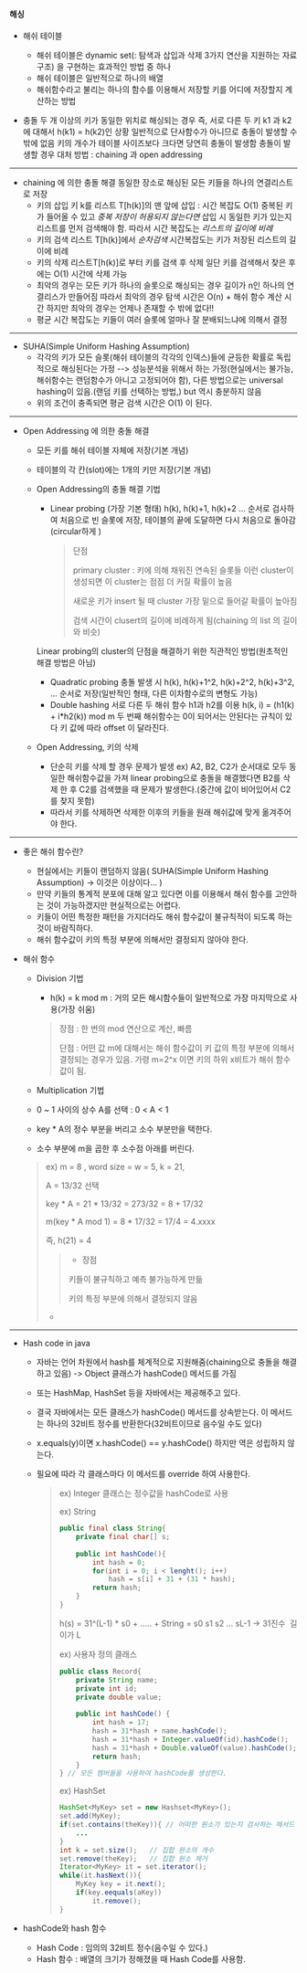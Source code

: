 #### 해싱

- 해쉬 테이블
  - 해쉬 테이블은 dynamic set(: 탐색과 삽입과 삭제 3가지 연산을 지원하는 자료구조) 을 구현하는 효과적인 방법 중 하나 
  - 해쉬 테이블은 일반적으로 하나의 배열 
  - 해쉬함수라고 불리는 하나의 함수를 이용해서 저장할 키를 어디에 저장할지 계산하는 방법



- 충돌
  두 개 이상의 키가 동일한 위치로 해싱되는 경우
  즉, 서로 다른 두 키 k1 과 k2에 대해서 h(k1) = h(k2)인 상황
  일반적으로 단사함수가 아니므로 충돌이 발생할 수 밖에 없음
  키의 개수가 테이블 사이즈보다 크다면 당연히 충돌이 발생함
  충돌이 발생할 경우 대처 방법 : chaining 과 open addressing

--------------------------------------------------

- chaining 에 의한 충돌 해결
  동일한 장소로 해싱된 모든 키들을 하나의 연결리스트로 저장
  - 키의 삽입
    키 k를 리스트 T[h(k)]의 맨 앞에 삽입 : 시간 복잡도 O(1)
    중복된 키가 들어올 수 있고 *중복 저장이 허용되지 않는다면* 삽입 시 동일한 키가 있는지 리스트를 먼저 검색해야 함. 따라서 시간 복잡도는 *리스트의 길이에 비례* 
  - 키의 검색
    리스트 T[h(k)]에서 *순차검색*
    시간복잡도는 키가 저장된 리스트의 길이에 비례
  - 키의 삭제
    리스트T[h(k)]로 부터 키를 검색 후 삭제
    일단 키를 검색해서 찾은 후에는 O(1) 시간에 삭제 가능
  - 최악의 경우는 모든 키가 하나의 슬롯으로 해싱되는 경우
    길이가 n인 하나의 연결리스가 만들어짐
    따라서 최악의 경우 탐색 시간은 O(n) + 해쉬 함수 계산 시간
    하지만 최악의 경우는 언제나 존재할 수 밖에 없다!!
  - 평균 시간 복잡도는 키들이 여러 슬롯에 얼마나 잘 분배되느냐에 의해서 결정

------------------



- SUHA(Simple Uniform Hashing Assumption)
  - 각각의 키가 모든 슬롯(해쉬 테이블의 각각의 인덱스)들에 균등한 확률로 독립적으로 해싱된다는 가정 --> 성능분석을 위해서 하는 가정(현실에서는 불가능, 해쉬함수는 랜덤함수가 아니고 고정되어야 함), 다른 방법으로는 universal hashing이 있음.(랜덤 키를 선택하는 방법,) but 역시 충분하지 않음
  - 위의 조건이 충족되면 평균 검색 시간은 O(1) 이 된다.

--------------------------------------------------------------------------

- Open Addressing 에 의한 충돌 해결

  - 모든 키를 해쉬 테이블 자체에 저장(기본 개념)

  - 테이블의 각 칸(slot)에는 1개의 키만 저장(기본 개념)

  - Open Addressing의 충돌 해결 기법

    - Linear probing (가장 기본 형태)
      h(k), h(k)+1, h(k)+2 ... 순서로 검사하여 처음으로 빈 슬롯에 저장, 테이블의 끝에 도달하면 다시 처음으로 돌아감(circular하게 )

      > 단점
      >
      > primary cluster : 키에 의해 채워진 연속된 슬롯들
      > 이런 cluster이 생성되면 이 cluster는 점점 더 커질 확률이 높음
      >
      > 새로운 키가 insert 될 때 cluster 가장 밑으로 들어갈 확률이 높아짐
      >
      > 검색 시간이 clusert의 길이에 비례하게 됨(chaining 의 list 의 길이와 비슷)

    Linear probing의 cluster의 단점을 해결하기 위한 직관적인 방법(원초적인 해결 방법은 아님)

    - Quadratic probing
      충돌 발생 시 h(k), h(k)+1^2, h(k)+2^2, h(k)+3^2, ... 순서로 저장(일반적인 형태, 다른 이차함수로의 변형도 가능)
    - Double hashing
      서로 다른 두 해쉬 함수 h1과 h2를 이용 h(k, i) = (h1(k) + i*h2(k)) mod m
      두 번째 해쉬함수는 0이 되어서는 안된다는 규칙이 있다
      키 값에 따라 offset 이 달라진다.	

  - Open Addressing, 키의 삭제
    - 단순히 키를 삭제 할 경우 문제가 발생
      ex) A2, B2, C2가 순서대로 모두 동일한 해쉬함수값을 가져 linear probing으로 충돌을 해결했다면 B2를 삭제 한 후 C2를 검색했을 때 문제가 발생한다.(중간에 값이 비어있어서 C2를 찾지 못함)
    - 따라서 키를 삭제하면 삭제한 이후의 키들을 원래 해쉬값에 맞게 옮겨주어야 한다.

---

- 좋은 해쉬 함수란?

  - 현실에서는 키들이 랜덤하지 않음( SUHA(Simple Uniform Hashing Assumption) -> 이것은 이상이다... )
  - 만약 키들의 통계적 분포에 대해 알고 있다면 이를 이용해서 해쉬 함수를 고안하는 것이 가능하겠지만 현실적으로는 어렵다.
  - 키들이 어떤 특정한 패턴을 가지더라도 해쉬 함수값이 불규칙적이 되도록 하는 것이 바람직하다.
  - 해쉬 함수값이 키의 특정 부분에 의해서만 결정되지 않아야 한다.

- 해쉬 함수

  - Division 기법

    - h(k) = k mod m : 거의 모든 해시함수들이 일반적으로 가장 마지막으로 사용(가장 쉬움)

    > 장점 : 한 번의 mod 연산으로 계산, 빠름
    >
    > 단점 : 어떤 값 m에 대해서는 해쉬 함수값이 키 값의 특정 부분에 의해서 결정되는 경우가 있음. 가령 m=2^x 이면 키의 하위 x비트가 해쉬 함수값이 됨.

  -  Multiplication 기법

    - 0 ~ 1 사이의 상수 A를 선택 : 0 < A < 1
    - key * A의 정수 부분을 버리고 소수 부분만을 택한다.
    - 소수 부분에 m을 곱한 후 소수점 아래를 버린다.

    > ex) m = 8 , word size = w = 5, k = 21,
    >
    > A = 13/32 선택
    >
    > key * A = 21 * 13/32 = 273/32 = 8 + 17/32
    >
    > m(key * A mod 1) = 8 * 17/32 = 17/4 = 4.xxxx
    >
    > 즉, h(21) = 4
    >
    > > - 장점
    > >
    > > 키들이 불규칙하고 예측 불가능하게 만듦
    > >
    > > 키의 특정 부분에 의해서 결정되지 않음
    >
    > - >



---

- Hash code in java

  - 자바는 언어 차원에서 hash를 체계적으로 지원해줌(chaining으로 충돌을 해결하고 있음) -> Object 클래스가 hashCode() 메서드를 가짐

  - 또는 HashMap, HashSet 등을 자바에서는 제공해주고 있다.

  - 결국 자바에서는 모든 클래스가 hashCode() 메서드를 상속받는다. 이 메서드는 하나의 32비트 정수를 반환한다(32비트이므로 음수일 수도 있다)

  - x.equals(y)이면 x.hashCode() == y.hashCode() 하지만 역은 성립하지 않는다.

  - 필요에 따라 각 클래스마다 이 메서드를 override 하여 사용한다.

    > ex) Integer 클래스는 정수값을 hashCode로 사용
    >
    > ex) String
    >
    > ``` java
    > public final class String{
    >     private final char[] s;
    >     
    >     public int hashCode(){
    >         int hash = 0;
    >         for(int i = 0; i < lenght(); i++)
    >             hash = s[i] + 31 + (31 * hash);
    >         return hash;
    >     }
    > }
    > ```
    >
    > h(s) = 31^(L-1) * s0 + ..... + 
    > String = s0 s1 s2 ... sL-1 -> 31진수
    > ​		길이가 L
    >
    >
    > ex) 사용자 정의 클래스
    >
    > ```java
    > public class Record{
    >     private String name;
    >     private int id;
    >     private double value;
    >     
    >     public int hashCode() {
    >         int hash = 17;
    >         hash = 31*hash + name.hashCode();
    >         hash = 31*hash + Integer.valueOf(id).hashCode();
    >         hash = 31*hash + Double.valueOf(value).hashCode();
    >         return hash;
    >     }
    > }	// 모든 멤버들을 사용하여 hashCode를 생성한다.
    > ```
    >
    > ex) HashSet
    >
    > ```java
    > HashSet<MyKey> set = new Hashset<MyKey>();
    > set.add(MyKey);
    > if(set.contains(theKey)){	// 어떠한 원소가 있는지 검사하는 메서드 contains
    >     ...
    > }
    > int k = set.size();	// 집합 원소의 개수
    > set.remove(theKey);	// 집합 원소 제거
    > Iterator<MyKey> it = set.iterator();
    > while(it.hasNext()){
    >     MyKey key = it.next();
    >     if(key.eequals(aKey))
    >         it.remove();
    > }
    > ```
    >
    >

- hashCode와 hash 함수

  - Hash Code : 임의의 32비트 정수(음수일 수 있다.)
  - Hash 함수 : 배열의 크기가 정해졌을 때 Hash Code를 사용함.
